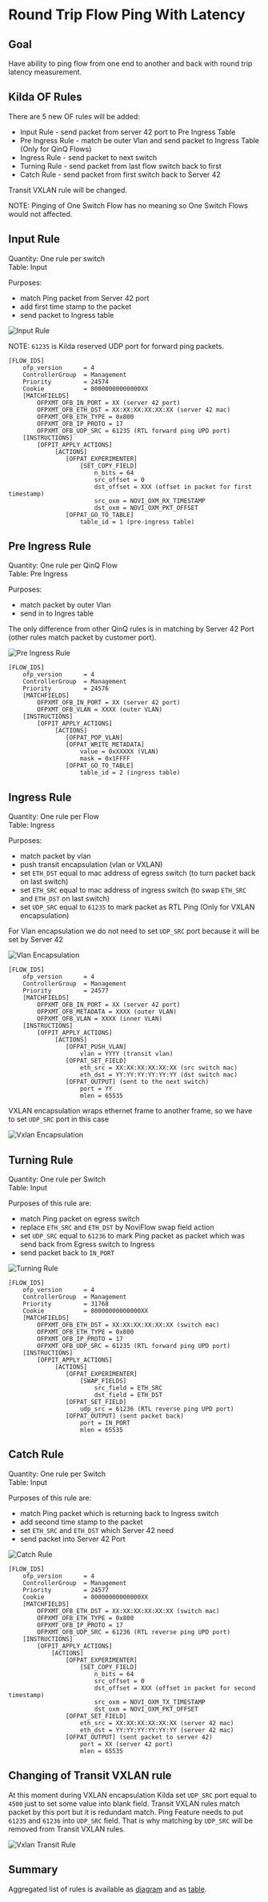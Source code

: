 # Round Trip Flow Ping With Latency 

## Goal

Have ability to ping flow from one end to another and back with round trip latency measurement.  

## Kilda OF Rules

There are 5 new OF rules will be added:
* Input Rule - send packet from server 42 port to Pre Ingress Table
* Pre Ingress Rule - match be outer Vlan and send packet to Ingress Table (Only for QinQ Flows) 
* Ingress Rule - send packet to next switch
* Turning Rule - send packet from last flow switch back to first
* Catch Rule - send packet from first switch back to Server 42

Transit VXLAN rule will be changed.

NOTE: Pinging of One Switch Flow has no meaning so One Switch Flows would not affected.

## Input Rule

Quantity: One rule per switch<br/>
Table: Input

Purposes:
 * match Ping packet from Server 42 port
 * add first time stamp to the packet
 * send packet to Ingress table 

![Input Rule](input_rule.png "Input Rule")

NOTE: `61235` is Kilda reserved UDP port for forward ping packets.

```
[FLOW_ID5]
    ofp_version      = 4
    ControllerGroup  = Management
    Priority         = 24574
    Cookie           = 80000000000000XX
    [MATCHFIELDS]
        OFPXMT_OFB_IN_PORT = XX (server 42 port)
        OFPXMT_OFB_ETH_DST = XX:XX:XX:XX:XX:XX (server 42 mac)
        OFPXMT_OFB_ETH_TYPE = 0x800
        OFPXMT_OFB_IP_PROTO = 17
        OFPXMT_OFB_UDP_SRC = 61235 (RTL forward ping UPD port)
    [INSTRUCTIONS]
        [OFPIT_APPLY_ACTIONS]
             [ACTIONS]
                [OFPAT_EXPERIMENTER]
                    [SET_COPY_FIELD]
                        n_bits = 64
                        src_offset = 0
                        dst_offset = XXX (offset in packet for first timestamp)
                        src_oxm = NOVI_OXM_RX_TIMESTAMP
                        dst_oxm = NOVI_OXM_PKT_OFFSET
                [OFPAT_GO_TO_TABLE]
                    table_id = 1 (pre-ingress table)
```

## Pre Ingress Rule

Quantity: One rule per QinQ Flow<br/>
Table: Pre Ingress

Purposes:
 * match packet by outer Vlan
 * send in to Ingres table
 
The only difference from other QinQ rules is in matching by Server 42 Port (other rules match packet by customer port).

![Pre Ingress Rule](pre_ingress_rule.png "Pre Ingress Rule") 

```
[FLOW_ID5]
    ofp_version      = 4
    ControllerGroup  = Management
    Priority         = 24576
    [MATCHFIELDS]
        OFPXMT_OFB_IN_PORT = XX (server 42 port)
        OFPXMT_OFB_VLAN = XXXX (outer VLAN)
    [INSTRUCTIONS]
        [OFPIT_APPLY_ACTIONS]
             [ACTIONS]
                [OFPAT_POP_VLAN]
                [OFPAT_WRITE_METADATA]
                    value = 0xXXXXX (VLAN)
                    mask = 0x1FFFF
                [OFPAT_GO_TO_TABLE]
                    table_id = 2 (ingress table)
```

## Ingress Rule

Quantity: One rule per Flow<br/>
Table: Ingress

Purposes:
 * match packet by vlan
 * push transit encapsulation (vlan or VXLAN)
 * set `ETH_DST` equal to mac address of egress switch (to turn packet back on last switch)
 * set `ETH_SRC` equal to mac address of ingress switch (to swap `ETH_SRC` and `ETH_DST` on last switch)
 * set `UDP_SRC` equal to `61235` to mark packet as RTL Ping (Only for VXLAN encapsulation)
 
For Vlan encapsulation we do not need to set `UDP_SRC` port because it will be set by Server 42
 
![Vlan Encapsulation](vlan_encapsulation.png "Vlan Encapsulation")  

```
[FLOW_ID5]
    ofp_version      = 4
    ControllerGroup  = Management
    Priority         = 24577
    [MATCHFIELDS]
        OFPXMT_OFB_IN_PORT = XX (server 42 port)
        OFPXMT_OFB_METADATA = XXXX (outer VLAN)
        OFPXMT_OFB_VLAN = XXXX (inner VLAN)
    [INSTRUCTIONS]
        [OFPIT_APPLY_ACTIONS]
             [ACTIONS]
                [OFPAT_PUSH_VLAN]
                    vlan = YYYY (transit vlan)
                [OFPAT_SET_FIELD]
                    eth_src = XX:XX:XX:XX:XX:XX (src switch mac)
                    eth_dst = YY:YY:YY:YY:YY:YY (dst switch mac)
                [OFPAT_OUTPUT] (sent to the next switch)
                    port = YY
                    mlen = 65535
```

VXLAN encapsulation wraps ethernet frame to another frame, so we have to set `UDP_SRC` port in this case 

![Vxlan Encapsulation](vxlan_encapsulation.png "Vxlan Encapsulation")

## Turning Rule

Quantity: One rule per Switch<br/>
Table: Input

Purposes of this rule are:
 * match Ping packet on egress switch
 * replace `ETH_SRC` and `ETH_DST` by NoviFlow swap field action
 * set `UDP_SRC` equal to `61236` to mark Ping packet as packet which was send back from Egress switch to Ingress
 * send packet back to `IN_PORT`
 
![Turning Rule](turning_rule.png "Turning Rule")

 ```
 [FLOW_ID5]
     ofp_version      = 4
     ControllerGroup  = Management
     Priority         = 31768
     Cookie           = 80000000000000XX
     [MATCHFIELDS]
         OFPXMT_OFB_ETH_DST = XX:XX:XX:XX:XX:XX (switch mac)
         OFPXMT_OFB_ETH_TYPE = 0x800
         OFPXMT_OFB_IP_PROTO = 17
         OFPXMT_OFB_UDP_SRC = 61235 (RTL forward ping UPD port)
     [INSTRUCTIONS]
         [OFPIT_APPLY_ACTIONS]
              [ACTIONS]
                 [OFPAT_EXPERIMENTER]
                     [SWAP_FIELDS]
                         src_field = ETH_SRC
                         dst_field = ETH_DST
                 [OFPAT_SET_FIELD]
                     udp_src = 61236 (RTL reverse ping UPD port)
                 [OFPAT_OUTPUT] (sent packet back)
                     port = IN_PORT
                     mlen = 65535
 ```
 
## Catch Rule

Quantity: One rule per Switch<br/>
Table: Input

Purposes of this rule are:
 * match Ping packet which is returning back to Ingress switch
 * add second time stamp to the packet
 * set `ETH_SRC` and `ETH_DST` which Server 42 need
 * send packet into Server 42 Port
 
![Catch Rule](catch_rule.png "Catch Rule") 

 ```
 [FLOW_ID5]
     ofp_version      = 4
     ControllerGroup  = Management
     Priority         = 24577
     Cookie           = 80000000000000XX
     [MATCHFIELDS]
         OFPXMT_OFB_ETH_DST = XX:XX:XX:XX:XX:XX (switch mac)
         OFPXMT_OFB_ETH_TYPE = 0x800
         OFPXMT_OFB_IP_PROTO = 17
         OFPXMT_OFB_UDP_SRC = 61236 (RTL reverse ping UPD port)
     [INSTRUCTIONS]
         [OFPIT_APPLY_ACTIONS]
             [ACTIONS]
                 [OFPAT_EXPERIMENTER]
                     [SET_COPY_FIELD]
                         n_bits = 64
                         src_offset = 0
                         dst_offset = XXX (offset in packet for second timestamp)
                         src_oxm = NOVI_OXM_TX_TIMESTAMP
                         dst_oxm = NOVI_OXM_PKT_OFFSET
                 [OFPAT_SET_FIELD]
                     eth_src = XX:XX:XX:XX:XX:XX (server 42 mac)
                     eth_dst = YY:YY:YY:YY:YY:YY (server 42 mac)
                 [OFPAT_OUTPUT] (sent packet to server 42)
                     port = XX (server 42 port)
                     mlen = 65535
 ```

## Changing of Transit VXLAN rule

At this moment during VXLAN encapsulation Kilda set `UDP_SRC` port equal to `4500` just to set
some value into blank field. Transit VXLAN rules match packet by this port but it is redundant match.
Ping Feature needs to put `61235` and `61236` into `UDP_SRC` field.
That is why matching by `UDP_SRC` will be removed from Transit VXLAN rules.

![Vxlan Transit Rule](vxlan_transit_rule.png "Vxlan Transit Rule")

## Summary
 
Aggregated list of rules is available as [diagram](all_rules_diagram.png) and as [table](all_rules_table.pdf).